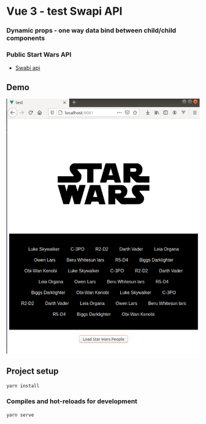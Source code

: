 # Vue 3 - test Swapi API
### Dynamic props - one way data bind between child/child components

### Public Start Wars API
- [Swabi api](https://swapi.dev/)

## Demo
![demo.png](src/assets/demo.png)

## Project setup
```
yarn install
```

### Compiles and hot-reloads for development
```
yarn serve
```

